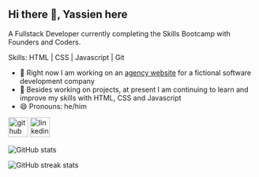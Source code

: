 ## Hi there 👋, Yassien here
A Fullstack Developer currently completing the Skills Bootcamp with Founders and Coders.

Skills: HTML | CSS | Javascript | Git

- 🔭 Right now I am working on an [agency website](https://fac25.github.io/week2-markup-Suraj-Yassien/) for a fictional software development company 
- 🌱 Besides working on projects, at present I am continuing to learn and improve my skills with HTML, CSS and Javascript 
- 😄 Pronouns: he/him 


[<img src='https://cdn.jsdelivr.net/npm/simple-icons@3.0.1/icons/github.svg' alt='github' height='40'>](https://github.com/yassienAbdillahi)  [<img src='https://cdn.jsdelivr.net/npm/simple-icons@3.0.1/icons/linkedin.svg' alt='linkedin' height='40'>](https://www.linkedin.com/in/yassien-abdillahi/)  

![GitHub stats](https://github-readme-stats.vercel.app/api?username=yassienAbdillahi&show_icons=true&count_private=true)  

![GitHub streak stats](https://github-readme-streak-stats.herokuapp.com/?user=yassienAbdillahi)  

